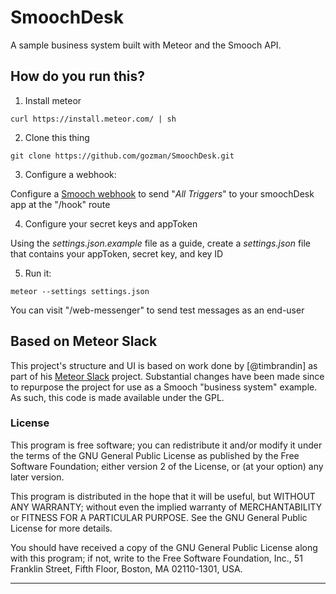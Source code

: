 # SmoochDesk

A sample business system built with Meteor and the Smooch API.

## How do you run this?

1. Install meteor

  `curl https://install.meteor.com/ | sh`

2. Clone this thing

  `git clone https://github.com/gozman/SmoochDesk.git`

3. Configure a webhook:

  Configure a [Smooch webhook](https://app.smooch.io/integrations/webhook) to send "_All Triggers_" to your smoochDesk app at the "/hook" route

4. Configure your secret keys and appToken

  Using the _settings.json.example_ file as a guide, create a _settings.json_ file that contains your appToken, secret key, and key ID

5. Run it:

  `meteor --settings settings.json`

  You can visit "/web-messenger" to send test messages as an end-user

## Based on Meteor Slack

This project's structure and UI is based on work done by [@timbrandin] as part of his [Meteor Slack](https://slides.com/timbrandin/meteor-slack) project. Substantial changes have been made since to repurpose the project for use as a Smooch "business system" example. As such, this code is made available under the GPL.

### License

This program is free software; you can redistribute it and/or
modify it under the terms of the GNU General Public License
as published by the Free Software Foundation; either version 2
of the License, or (at your option) any later version.

This program is distributed in the hope that it will be useful,
but WITHOUT ANY WARRANTY; without even the implied warranty of
MERCHANTABILITY or FITNESS FOR A PARTICULAR PURPOSE.  See the
GNU General Public License for more details.

You should have received a copy of the GNU General Public License
along with this program; if not, write to the Free Software
Foundation, Inc., 51 Franklin Street, Fifth Floor, Boston,
MA  02110-1301, USA.

-------
